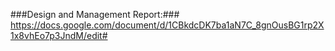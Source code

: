 ###Design and Management Report:###
https://docs.google.com/document/d/1CBkdcDK7ba1aN7C_8gnOusBG1rp2X1x8vhEo7p3JndM/edit#